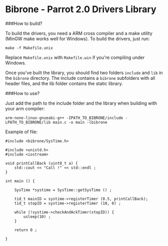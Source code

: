 Bibrone - Parrot 2.0 Drivers Library
====================================

###How to build?

To build the drivers, you need a ARM cross compiler and a make utility (MinGW make works well for Windows). To build the drivers, just run:

```
make -f Makefile.unix
```

Replace `Makefile.unix` with `Makefile.win` if you're compiling under Windows.

Once you've built the library, you should find two folders `include` and `lib` in the `bibrone` directory. The include contains a `bibrone` subfolders with all header files, and the lib folder contains the static library.

###How to use?

Just add the path to the include folder and the library when building with your arm compiler:

```
arm-none-linux-gnueabi-g++ -IPATH_TO_BIBRONE/include -LPATH_TO_BIBRONE/lib main.c -o main -lbibrone
```

Example of file:

```
#include <bibrone/SysTime.h>

#include <unistd.h>
#include <iostream>

void printCallBack (uint8_t a) {
    std::cout << "Call !" << std::endl ;
}

int main () {

    SysTime *systime = SysTime::getSysTime () ;
    
    tid_t mainID = systime->registerTimer (0.5, printCallBack);
    tid_t stopID = systime->registerTimer (10, 0) ;
    
    while (!systime->checkAndAckTimer(stopID)) {
        usleep(10) ;
    }
    
    return 0 ;
    
}
```
